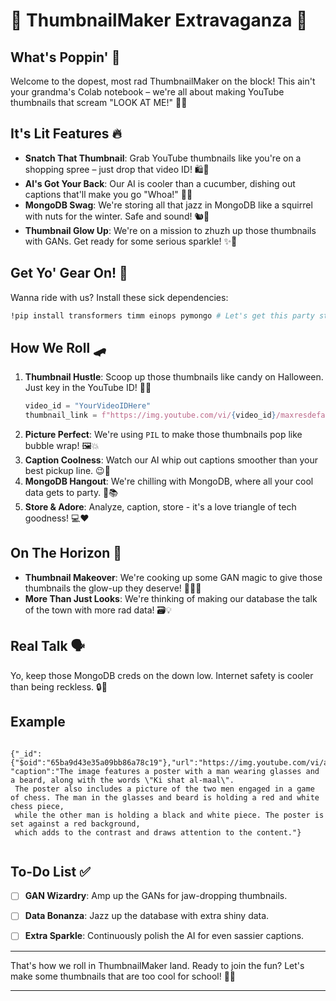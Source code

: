 

# 🌟 ThumbnailMaker Extravaganza 🌟

## What's Poppin' 🚀
Welcome to the dopest, most rad ThumbnailMaker on the block! This ain't your grandma's Colab notebook – we're all about making YouTube thumbnails that scream "LOOK AT ME!" 🎨👀

## It's Lit Features 🔥
- **Snatch That Thumbnail**: Grab YouTube thumbnails like you're on a shopping spree – just drop that video ID! 🛍️💨
- **AI's Got Your Back**: Our AI is cooler than a cucumber, dishing out captions that'll make you go "Whoa!" 🤖💬
- **MongoDB Swag**: We're storing all that jazz in MongoDB like a squirrel with nuts for the winter. Safe and sound! 🐿️🌰
- **Thumbnail Glow Up**: We're on a mission to zhuzh up those thumbnails with GANs. Get ready for some serious sparkle! ✨🎨

## Get Yo' Gear On! 🎒
Wanna ride with us? Install these sick dependencies:
```bash
!pip install transformers timm einops pymongo # Let's get this party started!
```

## How We Roll 🛹
1. **Thumbnail Hustle**: Scoop up those thumbnails like candy on Halloween. Just key in the YouTube ID! 🍬📸
   ```python
   video_id = "YourVideoIDHere"
   thumbnail_link = f"https://img.youtube.com/vi/{video_id}/maxresdefault.jpg"
   ```
2. **Picture Perfect**: We're using `PIL` to make those thumbnails pop like bubble wrap! 🖼️💥
3. **Caption Coolness**: Watch our AI whip out captions smoother than your best pickup line. 😉💬
4. **MongoDB Hangout**: We're chilling with MongoDB, where all your cool data gets to party. 🎉📚
5. **Store & Adore**: Analyze, caption, store - it's a love triangle of tech goodness! 💻❤️

## On The Horizon 🌅
- **Thumbnail Makeover**: We're cooking up some GAN magic to give those thumbnails the glow-up they deserve! 🧙‍♂️🎩
- **More Than Just Looks**: We're thinking of making our database the talk of the town with more rad data! 🗃️💡

## Real Talk 🗣️
Yo, keep those MongoDB creds on the down low. Internet safety is cooler than being reckless. 🔒👀

## Example

```

{"_id":{"$oid":"65ba9d43e35a09bb86a78c19"},"url":"https://img.youtube.com/vi/aBZri41tUsM/maxresdefault.jpg",
"caption":"The image features a poster with a man wearing glasses and a beard, along with the words \"Ki shat al-maal\".
 The poster also includes a picture of the two men engaged in a game of chess. The man in the glasses and beard is holding a red and white chess piece,
 while the other man is holding a black and white piece. The poster is set against a red background,
 which adds to the contrast and draws attention to the content."}


```

## To-Do List ✅
- [ ] **GAN Wizardry**: Amp up the GANs for jaw-dropping thumbnails.
- [ ] **Data Bonanza**: Jazz up the database with extra shiny data.
- [ ] **Extra Sparkle**: Continuously polish the AI for even sassier captions.


---

That's how we roll in ThumbnailMaker land. Ready to join the fun? Let's make some thumbnails that are too cool for school! 🌈🚀

---













